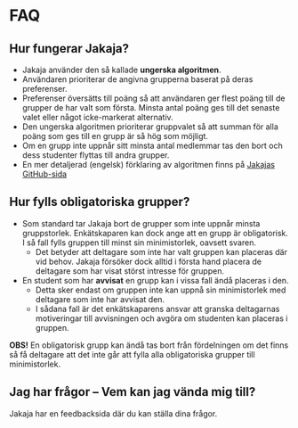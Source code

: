 # FAQ

## Hur fungerar Jakaja?
- Jakaja använder den så kallade **ungerska algoritmen**.
- Användaren prioriterar de angivna grupperna baserat på deras preferenser.
- Preferenser översätts till poäng så att användaren ger flest poäng till de grupper de har valt som första. Minsta antal poäng ges till det senaste valet eller något icke-markerat alternativ.
- Den ungerska algoritmen prioriterar gruppvalet så att summan för alla poäng som ges till en grupp är så hög som möjligt.
- Om en grupp inte uppnår sitt minsta antal medlemmar tas den bort och dess studenter flyttas till andra grupper.
- En mer detaljerad (engelsk) förklaring av algoritmen finns på [Jakajas GitHub-sida](https://github.com/piryopt/pienryhmien-optimointi/blob/main/documentation/hungarian.md)

## Hur fylls obligatoriska grupper?
- Som standard tar Jakaja bort de grupper som inte uppnår minsta gruppstorlek. Enkätskaparen kan dock ange att en grupp är obligatorisk. I så fall fylls gruppen till minst sin minimistorlek, oavsett svaren.
    - Det betyder att deltagare som inte har valt gruppen kan placeras där vid behov. Jakaja försöker dock alltid i första hand placera de deltagare som har visat störst intresse för gruppen.
- En student som har **avvisat** en grupp kan i vissa fall ändå placeras i den.
    - Detta sker endast om gruppen inte kan uppnå sin minimistorlek med deltagare som inte har avvisat den.
    - I sådana fall är det enkätskaparens ansvar att granska deltagarnas motiveringar till avvisningen och avgöra om studenten kan placeras i gruppen.

**OBS!** En obligatorisk grupp kan ändå tas bort från fördelningen om det finns så få deltagare att det inte går att fylla alla obligatoriska grupper till minimistorlek.

## Jag har frågor – Vem kan jag vända mig till?
Jakaja har en feedbacksida där du kan ställa dina frågor.